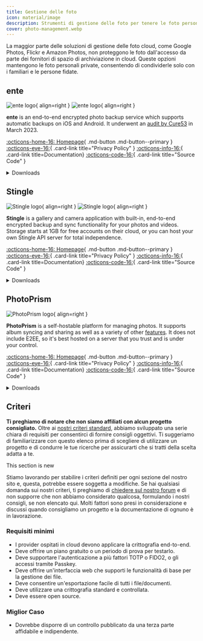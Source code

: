 ```yaml
---
title: Gestione delle foto
icon: material/image
description: Strumenti di gestione delle foto per tenere le foto personali al sicuro da occhi indiscreti dei provider di cloud storage e da altri accessi non autorizzati.
cover: photo-management.webp
---
```


La maggior parte delle soluzioni di gestione delle foto cloud, come Google Photos, Flickr e Amazon Photos, non proteggono le foto dall'accesso da parte dei fornitori di spazio di archiviazione in cloud. Queste opzioni mantengono le foto personali private, consentendo di condividerle solo con i familiari e le persone fidate.

## ente

<div class="admonition recommendation" markdown>

![ente logo](assets/img/photo-management/ente.svg#only-light){ align=right }
![ente logo](assets/img/photo-management/ente-dark.svg#only-dark){ align=right }

**ente** is an end-to-end encrypted photo backup service which supports automatic backups on iOS and Android. It underwent an [audit by Cure53](https://ente.io/blog/cryptography-audit/) in March 2023.

[:octicons-home-16: Homepage](https://ente.io/){ .md-button .md-button--primary }
[:octicons-eye-16:](https://ente.io/privacy){ .card-link title="Privacy Policy" }
[:octicons-info-16:](https://ente.io/faq){ .card-link title=Documentation}
[:octicons-code-16:](https://github.com/ente-io){ .card-link title="Source Code" }

<details class="downloads" markdown>
<summary>Downloads</summary>

- [:simple-googleplay: Google Play](https://play.google.com/store/apps/details?id=io.ente.photos)
- [:simple-android: Android](https://ente.io/download)
- [:simple-appstore: App Store](https://apps.apple.com/app/id1542026904)
- [:simple-github: GitHub](https://github.com/ente-io/photos-app/releases)
- [:simple-windows11: Windows](https://ente.io/download)
- [:simple-apple: macOS](https://ente.io/download)
- [:simple-linux: Linux](https://ente.io/download)
- [:octicons-globe-16: Web](https://web.ente.io)

</details>

</div>

## Stingle

<div class="admonition recommendation" markdown>

![Stingle logo](assets/img/photo-management/stingle.png#only-light){ align=right }
![Stingle logo](assets/img/photo-management/stingle-dark.png#only-dark){ align=right }

**Stingle** is a gallery and camera application with built-in, end-to-end encrypted backup and sync functionality for your photos and videos. Storage starts at 1GB for free accounts on their cloud, or you can host your own Stingle API server for total independence.

[:octicons-home-16: Homepage](https://stingle.org/){ .md-button .md-button--primary }
[:octicons-eye-16:](https://stingle.org/privacy/){ .card-link title="Privacy Policy" }
[:octicons-info-16:](https://stingle.org/faq/){ .card-link title=Documentation}
[:octicons-code-16:](https://github.com/stingle){ .card-link title="Source Code" }

<details class="downloads" markdown>
<summary>Downloads</summary>

- [:simple-googleplay: Google Play](https://play.google.com/store/apps/details?id=io.ente.photos)
- [:simple-android: Android](https://play.google.com/store/apps/details?id=org.stingle.photos)
- [:simple-appstore: App Store](https://apps.apple.com/in/app/stingle-photos/id1582535448)
- [:simple-github: GitHub](https://github.com/stingle)

</details>

</div>

## PhotoPrism

<div class="admonition recommendation" markdown>

![PhotoPrism logo](assets/img/photo-management/photoprism.svg){ align=right }

**PhotoPrism** is a self-hostable platform for managing photos. It supports album syncing and sharing as well as a variety of other [features](https://www.photoprism.app/features). It does not include E2EE, so it's best hosted on a server that you trust and is under your control.

[:octicons-home-16: Homepage](https://www.photoprism.app){ .md-button .md-button--primary }
[:octicons-eye-16:](https://www.photoprism.app/privacy){ .card-link title="Privacy Policy" }
[:octicons-info-16:](https://www.photoprism.app/kb){ .card-link title=Documentation}
[:octicons-code-16:](https://github.com/photoprism){ .card-link title="Source Code" }

<details class="downloads" markdown>
<summary>Downloads</summary>

- [:simple-github: GitHub](https://github.com/photoprism)

</details>

</div>

## Criteri

**Ti preghiamo di notare che non siamo affiliati con alcun progetto consigliato.** Oltre ai [nostri criteri standard](about/criteria.md), abbiamo sviluppato una serie chiara di requisiti per consentirci di fornire consigli oggettivi. Ti suggeriamo di familiarizzare con questo elenco prima di scegliere di utilizzare un progetto e di condurre le tue ricerche per assicurarti che si tratti della scelta adatta a te.

<div class="admonition example" markdown>
<p class="admonition-title">This section is new</p>

Stiamo lavorando per stabilire i criteri definiti per ogni sezione del nostro sito e, questa, potrebbe essere soggetta a modifiche. Se hai qualsiasi domanda sui nostri criteri, ti preghiamo di [chiedere sul nostro forum](https://discuss.privacyguides.net/latest) e di non supporre che non abbiamo considerato qualcosa, formulando i nostri consigli, se non elencato qui. Molti fattori sono presi in considerazione e discussi quando consigliamo un progetto e la documentazione di ognuno è in lavorazione.

</div>

### Requisiti minimi

- I provider ospitati in cloud devono applicare la crittografia end-to-end.
- Deve offrire un piano gratuito o un periodo di prova per testarlo.
- Deve supportare l'autenticazione a più fattori TOTP o FIDO2, o gli accessi tramite Passkey.
- Deve offrire un'interfaccia web che supporti le funzionalità di base per la gestione dei file.
- Deve consentire un'esportazione facile di tutti i file/documenti.
- Deve utilizzare una crittografia standard e controllata.
- Deve essere open source.

### Miglior Caso

- Dovrebbe disporre di un controllo pubblicato da una terza parte affidabile e indipendente.

